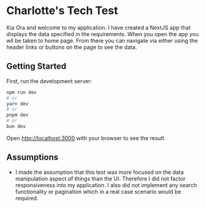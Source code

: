 # Charlotte's Tech Test

Kia Ora and welcome to my application. I have created a NextJS app that displays the data specified in the requirements. When you open the app you wll be taken to home page. From there you can navigate via either using the header links or buttons on the page to see the data.

## Getting Started

First, run the development server:

```bash
npm run dev
# or
yarn dev
# or
pnpm dev
# or
bun dev
```

Open [http://localhost:3000](http://localhost:3000) with your browser to see the result.

## Assumptions

- I made the assumption that this test was more focused on the data manipulation aspect of things than the UI. Therefore I did not factor responsiveness into my application. I also did not implement any search functionality or pagination which in a real case scenario would be required.
